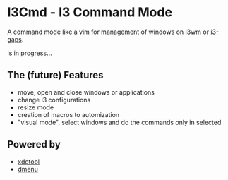 # I3Cmd - I3 Command Mode

A command mode like a vim for management of windows on [i3wm](http://i3wm.org) or [i3-gaps](http://github.com/AirBlader/i3).

is in progress...

## The (future) Features

- move, open and close windows or applications
- change i3 configurations
- resize mode
- creation of macros to automization
- "visual mode", select windows and do the commands only in selected

## Powered by

- [xdotool](http://github.com/jordansissel/xdotool)
- [dmenu](http://tools.suckless.org/dmenu)
